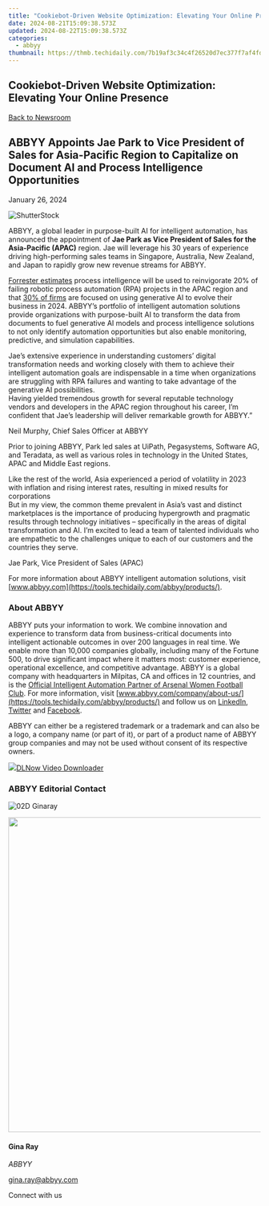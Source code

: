 ```yaml
---
title: "Cookiebot-Driven Website Optimization: Elevating Your Online Presence"
date: 2024-08-21T15:09:38.573Z
updated: 2024-08-22T15:09:38.573Z
categories:
  - abbyy
thumbnail: https://thmb.techidaily.com/7b19af3c34c4f26520d7ec377f7af4fd1103c8587d1f8befab5026af1dd9a904.jpg
---
```


## Cookiebot-Driven Website Optimization: Elevating Your Online Presence

[Back to Newsroom](https://tools.techidaily.com/abbyy/products/)

## ABBYY Appoints Jae Park to Vice President of Sales for Asia-Pacific Region to Capitalize on Document AI and Process Intelligence Opportunities

January 26, 2024

![ShutterStock](https://content.abbyy.com/-/media/project/abbyy/abbyy/branchtemplates/shutterstock_1272462163_1296-x-729.jpg?h=729&iar=0&w=1296)

ABBYY, a global leader in purpose-built AI for intelligent automation, has announced the appointment of **Jae Park as Vice President of Sales for the Asia-Pacific (APAC)** region. Jae will leverage his 30 years of experience driving high-performing sales teams in Singapore, Australia, New Zealand, and Japan to rapidly grow new revenue streams for ABBYY.

[Forrester estimates](https://www.forbes.com/sites/forrester/2022/11/10/the-top-2023-predictions-for-technology-in-apac/?sh=eb24435193c6) process intelligence will be used to reinvigorate 20% of failing robotic process automation (RPA) projects in the APAC region and that [30% of firms](https://www.forbes.com/sites/forrester/2023/10/26/in-2024-apac-firms-will-be-inspired-by-the-generative-ai-wave/?sh=2722a608482e) are focused on using generative AI to evolve their business in 2024\. ABBYY’s portfolio of intelligent automation solutions provide organizations with purpose-built AI to transform the data from documents to fuel generative AI models and process intelligence solutions to not only identify automation opportunities but also enable monitoring, predictive, and simulation capabilities.

Jae’s extensive experience in understanding customers’ digital transformation needs and working closely with them to achieve their intelligent automation goals are indispensable in a time when organizations are struggling with RPA failures and wanting to take advantage of the generative AI possibilities.  
Having yielded tremendous growth for several reputable technology vendors and developers in the APAC region throughout his career, I’m confident that Jae’s leadership will deliver remarkable growth for ABBYY.”

Neil Murphy, Chief Sales Officer at ABBYY

Prior to joining ABBYY, Park led sales at UiPath, Pegasystems, Software AG, and Teradata, as well as various roles in technology in the United States, APAC and Middle East regions.

Like the rest of the world, Asia experienced a period of volatility in 2023 with inflation and rising interest rates, resulting in mixed results for corporations  
But in my view, the common theme prevalent in Asia’s vast and distinct marketplaces is the importance of producing hypergrowth and pragmatic results through technology initiatives – specifically in the areas of digital transformation and AI. I’m excited to lead a team of talented individuals who are empathetic to the challenges unique to each of our customers and the countries they serve.

Jae Park, Vice President of Sales (APAC)

For more information about ABBYY intelligent automation solutions, visit [www.abbyy.com](https://tools.techidaily.com/abbyy/products/).  

### About ABBYY

ABBYY puts your information to work. We combine innovation and experience to transform data from business-critical documents into intelligent actionable outcomes in over 200 languages in real time. We enable more than 10,000 companies globally, including many of the Fortune 500, to drive significant impact where it matters most: customer experience, operational excellence, and competitive advantage. ABBYY is a global company with headquarters in Milpitas, CA and offices in 12 countries, and is the [Official Intelligent Automation Partner of Arsenal Women Football Club](https://tools.techidaily.com/abbyy/products/). For more information, visit [www.abbyy.com/company/about-us/](https://tools.techidaily.com/abbyy/products/) and follow us on [LinkedIn](https://www.linkedin.com/company/abbyy), [Twitter](https://twitter.com/ABBYY%5FSoftware) and [Facebook](https://www.facebook.com/ABBYYsoft).

ABBYY can either be a registered trademark or a trademark and can also be a logo, a company name (or part of it), or part of a product name of ABBYY group companies and may not be used without consent of its respective owners.

<!-- affiliate ads begin -->
<a href="https://secure.2checkout.com/order/checkout.php?PRODS=4712430&QTY=1&AFFILIATE=108875&CART=1"><img src="https://secure.avangate.com/images/merchant/c404a5adbf90e09631678b13b05d9d7a/products/dlnow_256.png" border="0">DLNow Video Downloader</a>
<!-- affiliate ads end -->
### ABBYY Editorial Contact

![02D Ginaray](https://static2.abbyy.com/abbyycommedia/23662/02d-ginaray.png)

<!-- affiliate ads begin -->
<a href="https://versadesk.pxf.io/c/5597632/1892107/21290" target="_top" id="1892107"><img src="//a.impactradius-go.com/display-ad/21290-1892107" border="0" alt="" width="1200" height="628"/></a><img height="0" width="0" src="https://imp.pxf.io/i/5597632/1892107/21290" style="position:absolute;visibility:hidden;" border="0" />
<!-- affiliate ads end -->
#### Gina Ray

_ABBYY_

[gina.ray@abbyy.com](https://tools.techidaily.com/abbyy/products/) 

  
Connect with us

<ins class="adsbygoogle"
     style="display:block"
     data-ad-format="autorelaxed"
     data-ad-client="ca-pub-7571918770474297"
     data-ad-slot="1223367746"></ins>



<ins class="adsbygoogle"
     style="display:block"
     data-ad-client="ca-pub-7571918770474297"
     data-ad-slot="8358498916"
     data-ad-format="auto"
     data-full-width-responsive="true"></ins>
